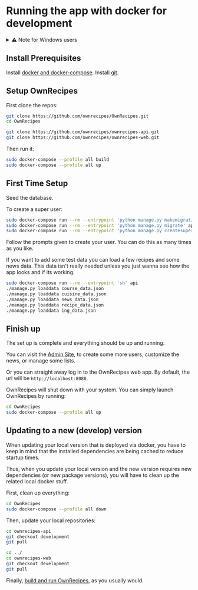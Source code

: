 # Running the app with docker for development

<details>
  <summary>⚠ Note for Windows users</summary>
  <p>
    This documentation is written for Linux-based systems.
    If you are using Windows, please be aware of some subtle changes:
    <ol>
      <li>Do not use the built-in commad-line, but the PowerShell. Some syntax will not work on the command-line.</li>
      <li>There is no sudo. Most of the commands will work without the sudo. If you encounter permission errors, please run your PowerShell as administrator.</li>
    </ol>
  </p>
</details>

## Install Prerequisites

Install [docker and docker-compose](Install_Prerequisites.md/#docker).
Install [git](Install_Prerequisites.md/#git).

## Setup OwnRecipes

First clone the repos:
```bash
git clone https://github.com/ownrecipes/OwnRecipes.git
cd OwnRecipes

git clone https://github.com/ownrecipes/ownrecipes-api.git
git clone https://github.com/ownrecipes/ownrecipes-web.git
```

Then run it:
```bash
sudo docker-compose --profile all build
sudo docker-compose --profile all up
```

## First Time Setup

Seed the database.

To create a super user:
``` bash
sudo docker-compose run --rm --entrypoint 'python manage.py makemigrations' api
sudo docker-compose run --rm --entrypoint 'python manage.py migrate' api
sudo docker-compose run --rm --entrypoint 'python manage.py createsuperuser' api
```
Follow the prompts given to create your user. You can do this as many times as you like.

If you want to add some test data you can load a few recipes and some news data. This data isn't really needed unless you just wanna see how the app looks and if its working.
```bash
sudo docker-compose run --rm --entrypoint 'sh' api
./manage.py loaddata course_data.json
./manage.py loaddata cuisine_data.json
./manage.py loaddata news_data.json
./manage.py loaddata recipe_data.json
./manage.py loaddata ing_data.json
```

## Finish up

The set up is complete and everything should be up and running.

You can visit the [Admin Site](Admin_site.md), to create some more users, customize the news, or manage some lists.

Or you can straight away log in to the OwnRecipes web app. By default, the url will be `http://localhost:8080`.

OwnRecipes will shut down with your system. You can simply launch OwnRecipes by running:
```bash
cd OwnRecipes
sudo docker-compose --profile all up
```

## Updating to a new (develop) version

When updating your local version that is deployed via docker,
you have to keep in mind that the installed dependencies
are being cached to reduce startup times.

Thus, when you update your local version and the new version
requires new dependencies (or new package versions), you will
have to clean up the related local docker stuff.

First, clean up everything:
```bash
cd OwnRecipes
sudo docker-compose --profile all down
```

Then, update your local repositories:
```bash
cd ownrecipes-api
git checkout development
git pull

cd ../
cd ownrecipes-web
git checkout development
git pull
```

Finally, [build and run OwnRecipes](#setup-ownrecipes), as you usually would.
